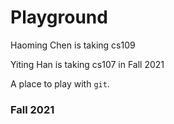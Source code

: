# Playground
Haoming Chen is taking cs109

Yiting Han is taking cs107 in Fall 2021

A place to play with `git`.

### Fall 2021
